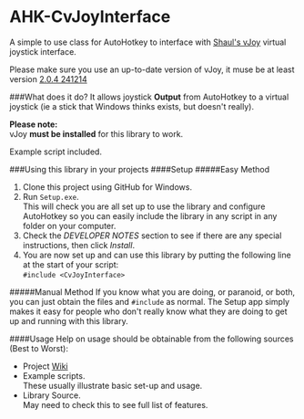 AHK-CvJoyInterface
=================

A simple to use class for AutoHotkey to interface with [Shaul's vJoy](http://vjoystick.sourceforge.net) virtual joystick interface.  

Please make sure you use an up-to-date version of vJoy, it muse be at least version [2.0.4 241214](http://sourceforge.net/projects/vjoystick/files/Beta%202.x/2.0.4%20241214/vJoy_204_241214.exe/download)

###What does it do?
It allows joystick **Output** from AutoHotkey to a virtual joystick (ie a stick that Windows thinks exists, but doesn't really).

**Please note:**  
vJoy **must be installed** for this library to work.

Example script included.

###Using this library in your projects
####Setup
#####Easy Method
1. Clone this project using GitHub for Windows.
1. Run `Setup.exe`.  
This will check you are all set up to use the library and configure AutoHotkey so you can easily include the library in any script in any folder on your computer.
2. Check the *DEVELOPER NOTES* section to see if there are any special instructions, then click *Install*.
3. You are now set up and can use this library by putting the following line at the start of your script:  
`#include <CvJoyInterface>`

#####Manual Method
If you know what you are doing, or paranoid, or both, you can just obtain the files and `#include` as normal. The Setup app simply makes it easy for people who don't really know what they are doing to get up and running with this library.

####Usage
Help on usage should be obtainable from the following sources (Best to Worst):

* Project [Wiki](https://github.com/evilC/AHK-CvJoyInterface/wiki)
* Example scripts.  
These usually illustrate basic set-up and usage.
* Library Source.  
May need to check this to see full list of features.

